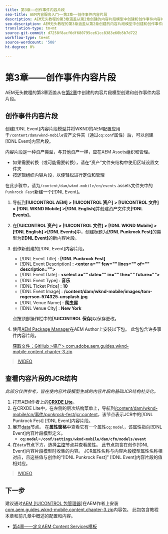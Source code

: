 ```yaml
---
title: 第3章——创作事件内容片段
seo-title: AEM内容服务入门——第3章——创作事件内容片段
description: AEM无头教程的第3章涵盖从第2章创建的内容片段模型中创建和创作事件内容片段。
seo-description: AEM无头教程的第3章涵盖从第2章创建的内容片段模型中创建和创作事件内容片段。
translation-type: tm+mt
source-git-commit: d7258f8acf6df680795ce61cc8383e60b5b7d722
workflow-type: tm+mt
source-wordcount: '508'
ht-degree: 0%

---
```



# 第3章——创作事件内容片段

AEM无头教程的第3章涵盖从在[第2章](./chapter-2.md)中创建的内容片段模型创建和创作事件内容片段。

## 创作事件内容片段

创建[!DNL Event]内容片段模型并将WKND的AEM配置应用于`/content/dam/wknd-mobile`资产文件夹（通过`cq:conf`属性）后，可以创建[!DNL Event]内容片段。

内容片段是一种资产类型，与其他资产一样，应在AEM Assets组织和管理。

* 如果需要转换（或可能需要转换），请在“资产”文件夹结构中使用区域设置文件夹
* 按逻辑组织内容片段，以便轻松进行定位和管理

在此步骤中，请为`/content/dam/wknd-mobile/en/events` assets文件夹中的`Punkrock Fest`新建一个[!DNL Event]。

1. 导航到&#x200B;**[!UICONTROL AEM] > [!UICONTROL 资产] > [!UICONTROL 文件] > [!DNL WKND Mobile] >[!DNL English]**&#x200B;并创建资产文件夹&#x200B;**[!DNL Events]**。
1. 在&#x200B;**[!UICONTROL 资产] > [!UICONTROL 文件] > [!DNL WKND Mobile] > [!DNL English] >[!DNL Events]**&#x200B;中，创建标题为&#x200B;**[!DNL Punkrock Fest]**&#x200B;的类型为&#x200B;**[!DNL Event]**&#x200B;的新内容片段。
1. 创作新创建的[!DNL Event]内容片段。

   * [!DNL Event Title] : **[!DNL Punkrock Fest]**
   * [!DNL Event Description] :  **&lt;enter a=&quot;&quot; few=&quot;&quot; lines=&quot;&quot; of=&quot;&quot; description=&quot;&quot;>**
   * [!DNL Event Date] :  **&lt;select a=&quot;&quot; date=&quot;&quot; in=&quot;&quot; the=&quot;&quot; future=&quot;&quot;>**
   * [!DNL Event Type] : **音乐**
   * [!DNL Ticket Price] : **10**
   * [!DNL Event Image] : **/content/dam/wknd-mobile/images/tom-rogerson-574325-unsplash.jpg**
   * [!DNL Venue Name] : **爬虫屋**
   * [!DNL Venue City] : **New York**

   点按顶部操作栏中的&#x200B;**[!UICONTROL 保存]**&#x200B;以保存更改。

1. 使用[AEM Package Manager](http://localhost:4502/crx/packmgr/index.jsp)在AEM Author上安装以下包。 此包包含许多事件内容片段。

   [获取文件：GitHub >资产> com.adobe.aem.guides.wknd-mobile.content.chapter-3.zip](https://github.com/adobe/aem-guides-wknd-mobile/releases/latest)

>[!VIDEO](https://video.tv.adobe.com/v/28338/?quality=12&learn=on)

## 查看内容片段的JCR结构

*此部分仅供参考，旨在使内容片段模型生成的内容片段的基础JCR结构社交化。*

1. 打开AEM作者上的&#x200B;**[CRXDE Lite](http://localhost:4502/crx/de/index.jsp)**。
1. 在CRXDE Lite中，在左侧的层次结构菜单上，导航到[/content/dam/wknd-mobile/cn/事件/punkrock-fest/jcr:content](http://localhost:4502/crx/de/index.jsp#/content/dam/wknd-mobile/en/events/punkrock-fest/jcr:content)，该节点表示JCR中的[!DNL Punkrock Fest] [!DNL Event]内容片段。
1. 展开[data](http://localhost:4502/crx/de/index.jsp#/content/dam/wknd-mobile/en/events/punkrock-fest/jcr:content/data/master)节点。
在**属性窗格**&#x200B;中查看它有一个属性`cq:model`，该属性指向[!DNL Event]内容片段模型定义。
   * **`cq:model`**=**`/conf/settings/wknd-mobile/dam/cfm/models/event`**
1. 在`data`节点下方，选择[主控](http://localhost:4502/crx/de/index.jsp#/content/dam/wknd-mobile/en/events/punkrock-fest/jcr:content/data/master)节点并查看属性。 此节点包含在创作[!DNL Event]内容片段模型时收集的内容。 JCR属性名称与内容片段模型属性名称相对应，且这些值与创作的“[!DNL Punkrock Fest]” [!DNL Event]内容片段的值相对应。

>[!VIDEO](https://video.tv.adobe.com/v/28356/?quality=12&learn=on)

## 下一步

建议通过[AEM [!UICONTROL 包管理器]](http://localhost:4502/crx/packmgr/index.jsp)在AEM作者上安装[com.aem.guides.wknd-mobile.content.chapter-3.zip](https://github.com/adobe/aem-guides-wknd-mobile/releases/latest)内容包。 此包包含教程本章和前几章中概述的配置和内容。

* [第4章——定义AEM Content Services模板](./chapter-4.md)
